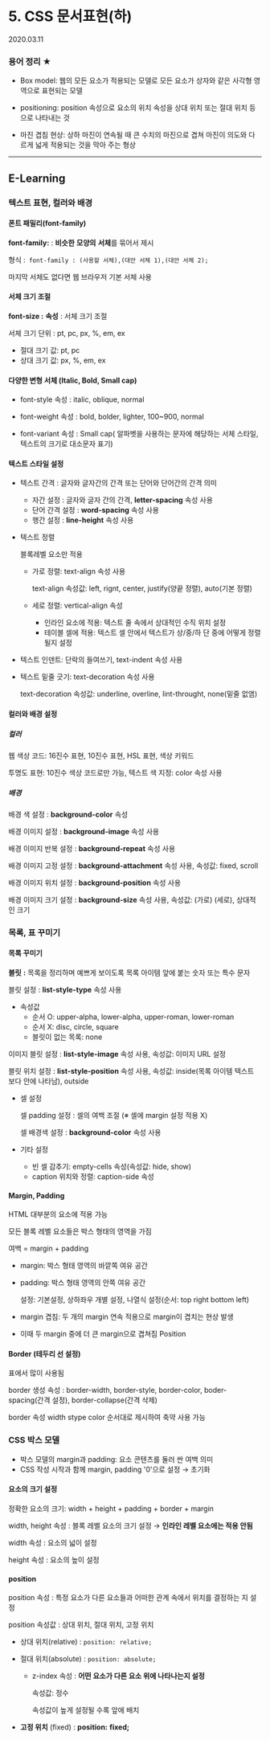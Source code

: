 # 5. CSS 문서표현(하)

2020.03.11

### 용어 정리 ★

- Box model: 웹의 모든 요소가 적용되는 모델로 모든 요소가 상자와 같은 사각형 영역으로 표현되는 모델

- positioning: position 속성으로 요소의 위치 속성을 상대 위치 또는 절대 위치 등으로 나타내는 것

- 마진 겹침 현상: 상하 마진이 연속될 때 큰 수치의 마진으로 겹쳐 마진이 의도와 다르게 넓게 적용되는 것을 막아 주는 형상


---

## E-Learning

### 텍스트 표현,  **컬러와** **배경**

#### 폰트 패밀리(font-family)

**font-family:** : **비슷한** **모양의** **서체**를 묶어서 제시

형식 :` font-family : (사용할 서체),(대안 서체 1),(대안 서체 2);`

마지막 서체도 없다면 웹 브라우저 기본 서체 사용

#### 서체 크기 조절

 **font-size :** **속성** : 서체 크기 조절

서체 크기 단위 : pt, pc, px, %, em, ex

- 절대 크기 값: pt, pc
- 상대 크기 값: px, %, em, ex

#### 다양한 변형 서체 (Italic, Bold, Small cap) 

- font-style 속성 : italic, oblique, normal

-  font-weight 속성 : bold, bolder, lighter, 100~900, normal
- font-variant 속성 : Small cap( 알파벳을 사용하는 문자에 해당하는 서체 스타일, 텍스트의 크기로 대소문자 표기)

#### 텍스트 스타일 설정

- 텍스트 간격 : 글자와 글자간의 간격 또는 단어와 단어간의 간격 의미

  - 자간 설정 : 글자와 글자 간의 간격,  **letter-spacing** 속성 사용
  - 단어 간격 설정 : **word-spacing** 속성 사용
  - 행간 설정 : **line-height** 속성 사용

- 텍스트 정렬

  블록레벨 요소만 적용

  - 가로 정렬: text-align 속성 사용

    text-align 속성값: left, rignt, center, justify(양끝 정렬), auto(기본 정렬)

  - 세로 정렬: vertical-align 속성
    - 인라인 요소에 적용: 텍스트 줄 속에서 상대적인 수직 위치 설정
    - 테이블 셀에 적용: 텍스트 셀 안에서 텍스트가 상/중/하 단 중에 어떻게 정렬될지 설정

- 텍스트 인덴트: 단락의 들여쓰기, text-indent 속성 사용

- 텍스트 밑줄 긋기: text-decoration 속성 사용

  text-decoration 속성값: underline, overline, lint-throught, none(밑줄 없앰)

#### 컬러와 배경 설정

##### 컬러

웹 색상 코드: 16진수 표현, 10진수 표현, HSL 표현, 색상 키워드

투명도 표현: 10진수 색상 코드로만 가능, 텍스트 색 지정: color 속성 사용

##### 배경

배경 색 설정 : **background-color** 속성

배경 이미지 설정 : **background-image** 속성 사용

배경 이미지 반복 설정 : **background-repeat** 속성 사용

배경 이미지 고정 설정 : **background-attachment** 속성 사용, 속성값: fixed, scroll

배경 이미지 위치 설정 : **background-position** 속성 사용

배경 이미지 크기 설정 : **background-size** 속성 사용, 속성값: (가로) (세로), 상대적인 크기

### 목록, 표 꾸미기

#### 목록 꾸미기

**블릿** **:** 목록을 정리하며 예쁘게 보이도록 목록 아이템 앞에 붙는 숫자 또는 특수 문자

블릿 설정 : **list-style-type** 속성 사용

- 속성값
  - 순서 O: upper-alpha, lower-alpha, upper-roman, lower-roman
  - 순서 X: disc, circle, square
  - 블릿이 없는 목록: none

이미지 블릿 설정 : **list-style-image** 속성 사용, 속성값: 이미지 URL 설정

블릿 위치 설정 : **list-style-position** 속성 사용, 속성값: inside(목록 아이템 텍스트 보다 안에 나타남), outside

- 셀 설정

  셀 padding 설정 : 셀의 여백 조절 (※ 셀에 margin 설정 적용 X)

  셀 배경색 설정 : **background-color** 속성 사용

- 기타 설정
  - 빈 셀 감추기: empty-cells 속성(속성값: hide, show)
  - caption 위치와 정렬: caption-side 속성

#### Margin, Padding

HTML 대부분의 요소에 적용 가능

모든 블록 레벨 요소들은 박스 형태의 영역을 가짐

여백 = margin + padding

- margin: 박스 형태 영역의 바깥쪽 여유 공간

- padding: 박스 형태 영역의 안쪽 여유 공간

  설정: 기본설정, 상하좌우 개별 설정, 나열식 설정(순서: top right bottom left)

- margin 겹침: 두 개의 margin 연속 적용으로 margin이 겹치는 현상 발생
- 이때 두 margin 중에 더 큰 margin으로 겹쳐짐 Position

#### Border (테두리 선 설정)

표에서 많이 사용됨

border 생성 속성 : border-width, border-style, border-color, boder-spacing(간격 설정), border-collapse(간격 삭제)

border 속성 width stype color 순서대로 제시하여 축약 사용 가능

### CSS 박스 모델

- 박스 모델의 margin과 padding: 요소 콘텐츠를 둘러 싼 여백 의미 
- CSS 작성 시작과 함께 margin, padding '0'으로 설정 → 초기화

#### 요소의 크기 설정

정확한 요소의 크기: width + height + padding + border + margin

width, height 속성 : 블록 레벨 요소의 크기 설정 → **인라인 레벨 요소에는 적용 안됨**

width 속성 : 요소의 넓이 설정

height 속성 : 요소의 높이 설정

#### position

position 속성 : 특정 요소가 다른 요소들과 어떠한 관계 속에서 위치를 결정하는 지 설정   

position  속성값 : 상대 위치, 절대 위치, 고정 위치

- 상대 위치(relative) : `position: relative;`

- 절대 위치(absolute) : `position: absolute;`

  - z-index 속성 : **어떤 요소가 다른 요소 위에 나타나는지 설정**

    속성값: 정수

    속성값이 높게 설정될 수록 앞에 배치

- **고정  위치** (fixed) : **position:** **fixed;**